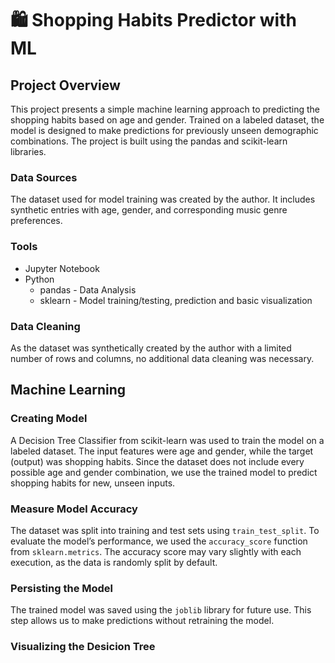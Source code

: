 # 🛍️ Shopping Habits Predictor with ML
## Project Overview
This project presents a simple machine learning approach to predicting the shopping habits based on age and gender. Trained on a labeled dataset, the model is designed to make predictions for previously unseen demographic combinations. The project is built using the pandas and scikit-learn libraries. 

### Data Sources
The dataset used for model training was created by the author. It includes synthetic entries with age, gender, and corresponding music genre preferences.

### Tools
- Jupyter Notebook
- Python 
  - pandas - Data Analysis
  - sklearn - Model training/testing, prediction and basic visualization
 
### Data Cleaning
As the dataset was synthetically created by the author with a limited number of rows and columns, no additional data cleaning was necessary.

## Machine Learning
### Creating Model
A Decision Tree Classifier from scikit-learn was used to train the model on a labeled dataset. The input features were age and gender, while the target (output) was shopping habits. Since the dataset does not include every possible age and gender combination, we use the trained model to predict shopping habits for new, unseen inputs.
### Measure Model Accuracy
The dataset was split into training and test sets using <code style="color : name_color">train_test_split</code>. To evaluate the model’s performance, we used the <code style="color : name_color">accuracy_score</code> function from <code style="color : name_color">sklearn.metrics</code>. The accuracy score may vary slightly with each execution, as the data is randomly split by default.
### Persisting the Model
The trained model was saved using the <code style="color : name_color">joblib</code> library for future use. This step allows us to make predictions without retraining the model.
### Visualizing the Desicion Tree
